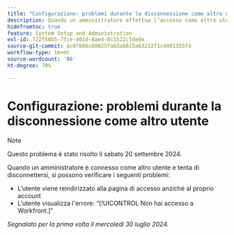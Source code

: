 ```yaml
---
title: "Configurazione: problemi durante la disconnessione come altro utente"
description: Quando un amministratore effettua l’accesso come altro utente e tenta di disconnettersi, possono verificarsi dei problemi.
hidefromtoc: true
feature: System Setup and Administration
exl-id: 722f58b5-7fce-401d-8ae4-8c1522cfde6e
source-git-commit: ac07686c60025fab3ab815a6321271cd401355f4
workflow-type: tm+mt
source-wordcount: '86'
ht-degree: 70%

---
```


# Configurazione: problemi durante la disconnessione come altro utente

>[!NOTE]
>
>Questo problema è stato risolto il sabato 20 settembre 2024.

Quando un amministratore è connesso come altro utente e tenta di disconnettersi, si possono verificare i seguenti problemi:

* L’utente viene reindirizzato alla pagina di accesso anziché al proprio account
* L’utente visualizza l&#39;errore: “[!UICONTROL Non hai accesso a Workfront.]”

_Segnalato per la prima volta il mercoledì 30 luglio 2024._
